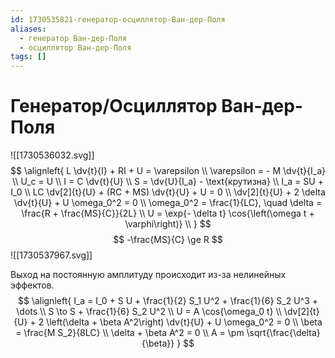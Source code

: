 ```yaml
---
id: 1730535821-генератор-осциллятор-Ван-дер-Поля
aliases:
  - генератор Ван-дер-Поля
  - осциллятор Ван-дер-Поля
tags: []
---
```


# Генератор/Осциллятор Ван-дер-Поля

![[1730536032.svg]]
$$
\alignleft{
L \dv{t}{I} + RI + U = \varepsilon \\
\varepsilon = - M \dv{t}{I_a} \\
U_c = U \\
I = C \dv{t}{U} \\
S = \dv{U}{I_a} - \text{крутизна} \\
I_a = SU + I_0 \\
LC \dv[2]{t}{U} + (RC + MS) \dv{t}{U} + U = 0 \\
\dv[2]{t}{U} + 2 \delta \dv{t}{U} + U \omega_0^2 = 0 \\
\omega_0^2 = \frac{1}{LC}, \quad \delta = \frac{R + \frac{MS}{C}}{2L} \\
U = \exp{- \delta t} \cos{\left(\omega t + \varphi\right)} \\
}
$$
$$
-\frac{MS}{C} \ge R
$$
![[1730537967.svg]]

Выход на постоянную амплитуду происходит из-за нелинейных эффектов.
$$
\alignleft{
I_a = I_0 + S U + \frac{1}{2} S_1 U^2 + \frac{1}{6} S_2 U^3 + \dots \\
S \to S + \frac{1}{6} S_2 U^2 \\
U = A \cos{\omega_0 t} \\
\dv[2]{t}{U} + 2 \left(\delta + \beta A^2\right) \dv{t}{U} + U \omega_0^2 = 0 \\
\beta = \frac{M S_2}{8LC} \\
\delta + \beta A^2 = 0 \\
A = \pm \sqrt{\frac{\delta}{\beta}} 
}
$$
